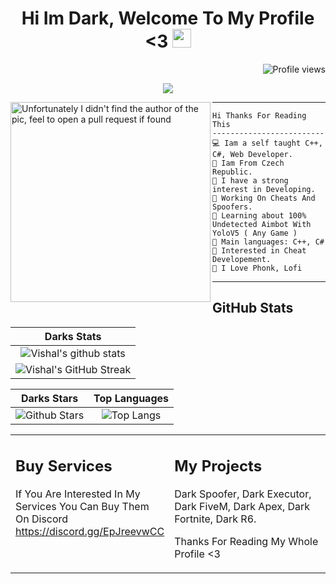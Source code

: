 <h1 align="center">
Hi Im Dark, Welcome To My Profile <3
  <img src="https://media.giphy.com/media/hvRJCLFzcasrR4ia7z/giphy.gif" width="30"></h1>
 <!--<img src="https://komarev.com/ghpvc/?username=I-am-vishalmaurya&label=Profile%20Views&color=0e75b6&style=flat" align='right' alt="vishalmaurya" />-->
 <img src="https://gpvc.arturio.dev/DarkJara" alt="Profile views" align='right'/> <a href="https://gpvc.arturio.dev/DarkJara"> </a> 
<br/>

<!-- Typing SVG by DenverCoder1 - https://github.com/DenverCoder1/readme-typing-svg -->
<p align="center">
  <a href="https://github.com/DenverCoder1/readme-typing-svg"><img src="https://readme-typing-svg.herokuapp.com?lines=Developer+of+cheats+and+Spoofers;Web+Developer;Loves+C··;Likes+Phonk;Learning%20python&center=true&width=380&height=45"></a>
</p>

<img align="left" src="https://c.tenor.com/3OvJRP_y_t8AAAAd/juice-wrld-ewaste999.gif" alt="Unfortunately I didn't find the author of the pic, feel to open a pull request if found" width="320" />
<hr>

```
Hi Thanks For Reading This
-------------------------
💻 Iam a self taught C++, C#, Web Developer.
🏴 Iam From Czech Republic.
📝 I have a strong interest in Developing.
🔭 Working On Cheats And Spoofers.
🌱 Learning about 100% Undetected Aimbot With YoloV5 ( Any Game )
🌟 Main languages: C++, C#
🚩 Interested in Cheat Developement.
🎵 I Love Phonk, Lofi
```
<hr>

## GitHub Stats


|                                                                     Darks Stats                                                                        |
|:------------------------------------------------------------------------------------------------------------------------------------------------------:|
| ![Vishal's github stats](https://github-readme-stats.vercel.app/api?username=DarkJara&show_icons=true&theme=algolia)              | 
| ![Vishal's GitHub Streak](https://github-readme-streak-stats.herokuapp.com/?user=DarkJara&theme=algolia)                    | 
    

|                                                                                                      Darks Stars                                                                                                          |                                                           Top Languages                                                           |      
|:-------------------------------------------------------------------------------------------------------------------------------------------------------------------------------------------------------------------------:|:---------------------------------------------------------------------------------------------------------------------------------:|
| ![Github Stars](https://github-readme-stats.vercel.app/api?username=DarkJara&show_icons=true&locale=en&count_private=true&hide_rank=true&custom_title=My%20GitHub%20Stats&disable_animations=true&theme=algolia) | ![Top Langs](https://github-readme-stats.vercel.app/api/top-langs/?username=DarkJara&langs_count=8&theme=algolia&layout=compact) |




<table style="border: none">
  <tr>
  <td width="50%" valign="top">

## Buy Services

If You Are Interested In My Services You Can Buy Them On Discord https://discord.gg/EpJreevwCC

  </td>
  <td width="50%" valign="top">

## My Projects

Dark Spoofer, Dark Executor, Dark FiveM, Dark Apex, Dark Fortnite, Dark R6.

Thanks For Reading My Whole Profile <3

  </td>
  </tr>
</table>
